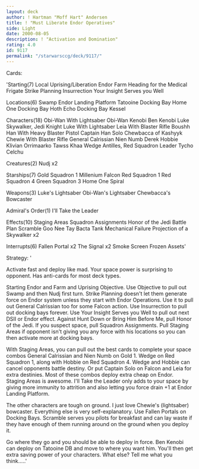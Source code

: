 ```yaml
---
layout: deck
author: ! Hartman "Moff Hart" Andersen
title: ! "Must Liberate Endor Operatives"
side: Light
date: 2000-08-05
description: ! "Activation and Domination"
rating: 4.0
id: 9117
permalink: "/starwarsccg/deck/9117/"
---
```

Cards: 

'Starting(7)
Local Uprising/Liberation
Endor
Farm
Heading for the Medical Frigate
Strike Planning
Insurrection
Your Insight Serves you Well

Locations(6)
Swamp
Endor Landing Platform
Tatooine Docking Bay
Home One Docking Bay
Hoth Echo Docking Bay
Kessel

Characters(18)
Obi-Wan With Lightsaber
Obi-Wan Kenobi
Ben Kenobi
Luke Skywalker, Jedi Knight
Luke With Lightsaber
Leia With Blaster Rifle
Boushh
Han With Heavy Blaster Pistol
Captain Han Solo
Chewbacca of Kashyyk
Chewie With Blaster Rifle
General Calrissian
Nien Numb
Derek Hobbie Klivian
Orrimaarko
Tawss Khaa
Wedge Antilles, Red Squadron Leader
Tycho Celchu

Creatures(2)
Nudj x2

Starships(7)
Gold Squadron 1
Millenium Falcon
Red Squadron 1
Red Squadron 4
Green Squadron 3
Home One
Spiral

Weapons(3)
Luke's Lightsaber
Obi-Wan's Lightsaber
Chewbacca's Bowcaster

Admiral's Order(1)
I'll Take the Leader

Effects(10)
Staging Areas
Squadron Assignments
Honor of the Jedi
Battle Plan
Scramble
Goo Nee Tay
Bacta Tank
Mechanical Failure
Projection of a Skywalker x2

Interrupts(6)
Fallen Portal x2
The Signal x2
Smoke Screen
Frozen Assets'

Strategy: '

Activate fast and deploy like mad.  Your space power is surprising to opponent.  Has anti-cards for most deck types.

Starting Endor and Farm and Uprising Objective.  Use Objective to pull out Swamp and then Nudj first turn.  Strike Planning doesn't let them generate force on Endor system unless they start with Endor Operations.	Use it to pull out General Calrissian too for some Falcon action.  Use Insurrection to pull out docking bays forever.  Use Your Insight Serves you Well to pull out next DSII or Endor effect.	Against Hunt Down or Bring Him Before Me, pull Honor of the Jedi.  If you suspect space, pull Squadron Assignments.  Pull Staging Areas if opponent isn't giving you any force with his locations so you can then activate more at docking bays.

With Staging Areas, you can pull out the best cards to complete your space combos General Calrissian and Nien Numb on Gold 1.	Wedge on Red Squadron 1, along with Hobbie on Red Squadron 4.  Wedge and Hobbie can cancel opponents battle destiny.  Or put Captain Solo on Falcon and Leia for extra destinies.  Most of these combos deploy extra cheap on Endor.  Staging Areas is awesome.  I'll Take the Leader only adds to your space by giving more immunity to attrition and also letting you force drain +1 at Endor Landing Platform.

The other characters are tough on ground.  I just love Chewie's (lightsaber) bowcaster.  Everything else is very self-explanatory.  Use Fallen Portals on Docking Bays.  Scramble serves you pilots for breakfast and can lay waste if they have enough of them running around on the ground when you deploy it.

Go where they go and you should be able to deploy in force.  Ben Kenobi can deploy on Tatooine DB and move to where you want him.  You'll then get extra saving power of your characters.  What else?	Tell me what you think.....'
